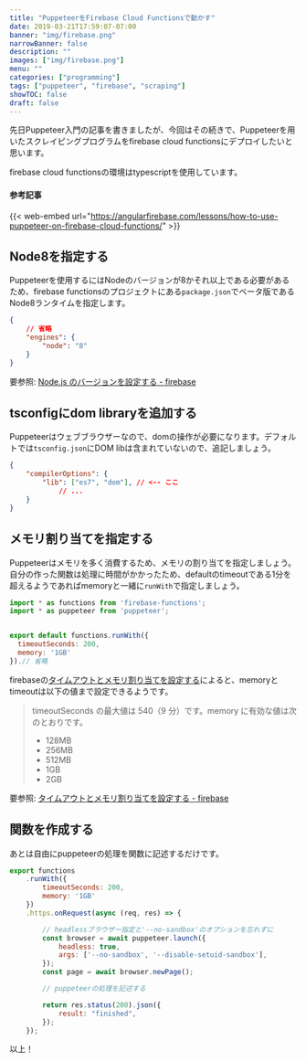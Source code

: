 ```yaml
---
title: "PuppeteerをFirebase Cloud Functionsで動かす"
date: 2019-03-21T17:59:07-07:00
banner: "img/firebase.png"
narrowBanner: false
description: ""
images: ["img/firebase.png"]
menu: ""
categories: ["programming"]
tags: ["puppeteer", "firebase", "scraping"]
showTOC: false
draft: false
---
```


先日Puppeteer入門の記事を書きましたが、今回はその続きで、Puppeteerを用いたスクレイピングプログラムをfirebase cloud functionsにデプロイしたいと思います。

<!--more-->

firebase cloud functionsの環境はtypescriptを使用しています。

#### 参考記事
{{< web-embed url="https://angularfirebase.com/lessons/how-to-use-puppeteer-on-firebase-cloud-functions/" >}}

## Node8を指定する
Puppeteerを使用するにはNodeのバージョンが8かそれ以上である必要があるため、firebase functionsのプロジェクトにある`package.json`でベータ版であるNode8ランタイムを指定します。

```json
{
    // 省略
    "engines": {
        "node": "8"
    }
}
```

要参照: [Node.js のバージョンを設定する - firebase](https://firebase.google.com/docs/functions/manage-functions?hl=ja#set_nodejs_version)

## tsconfigにdom libraryを追加する

Puppeteerはウェブブラウザーなので、domの操作が必要になります。デフォルトでは`tsconfig.json`にDOM libは含まれていないので、追記しましょう。

```json
{
    "compilerOptions": {
        "lib": ["es7", "dom"], // <-- ここ
            // ...
    }
}
```

## メモリ割り当てを指定する
Puppeteerはメモリを多く消費するため、メモリの割り当てを指定しましょう。
自分の作った関数は処理に時間がかかったため、defaultのtimeoutである1分を超えるようであればmemoryと一緒に`runWith`で指定しましょう。

```javascript
import * as functions from 'firebase-functions';
import * as puppeteer from 'puppeteer';


export default functions.runWith({
  timeoutSeconds: 200,
  memory: '1GB'
}).// 省略

```

firebaseの[タイムアウトとメモリ割り当てを設定する](https://firebase.google.com/docs/functions/manage-functions?hl=ja#set_timeout_and_memory_allocation)によると、memoryとtimeoutは以下の値まで設定できるようです。

>timeoutSeconds の最大値は 540（9 分）です。memory に有効な値は次のとおりです。
>
>- 128MB
>- 256MB
>- 512MB
>- 1GB
>- 2GB

要参照: [タイムアウトとメモリ割り当てを設定する - firebase](https://firebase.google.com/docs/functions/manage-functions?hl=ja#set_timeout_and_memory_allocation)

## 関数を作成する

あとは自由にpuppeteerの処理を関数に記述するだけです。

```javascript
export functions
    .runWith({
        timeoutSeconds: 200,
        memory: '1GB'
    })
    .https.onRequest(async (req, res) => {

        // headlessブラウザー指定と'--no-sandbox'のオプションを忘れずに
        const browser = await puppeteer.launch({
            headless: true,
            args: ['--no-sandbox', '--disable-setuid-sandbox'],
        });
        const page = await browser.newPage();

        // puppeteerの処理を記述する

        return res.status(200).json({
            result: "finished",
        });
    });
```

以上！
